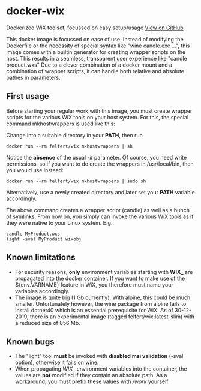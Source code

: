 # docker-wix

Dockerized WiX toolset, focussed on easy setup/usage [View on GitHub](https://github.com/felfert/docker-wix)

This docker image is focussed on ease of use. Instead of
modifying the Dockerfile or the necessity of special syntax like
"wine candle.exe ...", this image comes with a builtin generator
for creating wrapper scripts on the host. This results in a seamless,
transparent user experience like "candle product.wxs" Due to a clever
combination of a docker mount and a combination of wrapper scripts,
it can handle both relative and absolute pathes in parameters.

## First usage
Before starting your regular work with this image, you must create
wrapper scripts for the various WiX tools on your host system.
For this, the special command mkhostwrappers is used like this:

Change into a suitable directory in your **PATH**, then run
```
docker run --rm felfert/wix mkhostwrappers | sh
```
Notice the **absence** of the usual *-it* parameter. Of course, you need write
permissions, so if you want to do create the wrappers in /usr/local/bin, then
you would use instead:
```
docker run --rm felfert/wix mkhostwrappers | sudo sh
```
Alternatively, use a newly created directory and later set your **PATH** variable
accordingly.

The above command creates a wrapper script (candle) as well as a bunch of symlinks.
From now on, you simply can invoke the various WiX tools as if they were native
to your Linux system. E.g.:
```
candle MyProduct.wxs
light -sval MyProduct.wixobj
```
## Known limitations
* For security reasons, **only** environment variables starting with **WIX_** are
propagated into the docker container. If you want to make use of the ${env.VARNAME}
feature in WiX, you therefore must name your variables accordingly.
* The image is quite big (1 Gb currently). With alpine, this could be much smaller.
Unfortunately however, the wine package from alpine fails to install dotnet40 which is
an essential prerequisite for WiX. As of 30-12-2019, there is an experimental image
(tagged felfert/wix:latest-slim) with a reduced size of 856 Mb.

## Known bugs
* The "light" tool **must** be invoked with **disabled msi validation** (-sval option),
otherwise it fails on wine.
* When propagating *WIX_* environment variables into the container, the values are **not**
modified if they contain an absolute path. As a workaround, you must prefix these values
with */work* yourself.
